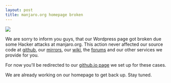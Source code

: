 ```yaml
---
layout: post
title: manjaro.org homepage broken
---
```


<img src="{{ site.baseurl }}/images/homepage.jpg">

We are sorry to inform you guys, that our Wordpress page got broken due some Hacker attacks at manjaro.org. This action never affected our source code at [github](http://github.com/manjaro), our [mirrors](http://repo.manjaro.org), our [wiki](https://wiki.manjaro.org), the [forums](https://forum.manjaro.org) and our other services we provide for you.

For now you'll be redirected to our [github.io page](http://manjaro.github.io) we set up for these cases.

We are already working on our homepage to get back up. Stay tuned.
